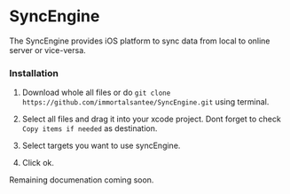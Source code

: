 # SyncEngine
The SyncEngine provides iOS platform to sync data from local to online server or vice-versa.

### Installation

1. Download whole all files or do `git clone https://github.com/immortalsantee/SyncEngine.git` using terminal.

2. Select all files and drag it into your xcode project. Dont forget to check `Copy items if needed` as destination.

3. Select targets you want to use syncEngine.

4. Click ok.

Remaining documenation coming soon.
